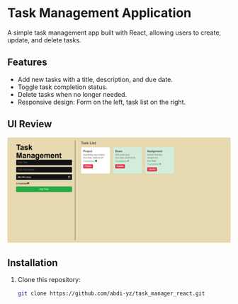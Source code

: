 # Task Management Application

A simple task management app built with React, allowing users to create, update, and delete tasks.

## Features
- Add new tasks with a title, description, and due date.
- Toggle task completion status.
- Delete tasks when no longer needed.
- Responsive design: Form on the left, task list on the right.
  
## UI Review
![Task Management App](public/screenshot.png)  

## Installation  

1. Clone this repository:  
   ```sh
   git clone https://github.com/abdi-yz/task_manager_react.git
